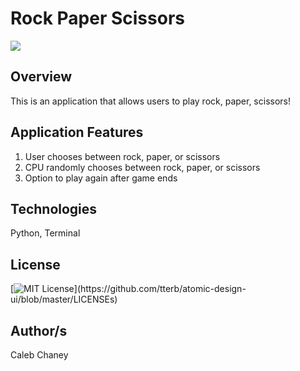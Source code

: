# Rock Paper Scissors
![](https://github.com/Cachamoe/Rock-Paper-Sissors/blob/main/Screen%20Shot%202021-11-26%20at%208.38.27%20PM.png)

## Overview
This is an application that allows users to play rock, paper, scissors!


## Application Features
1) User chooses between rock, paper, or scissors
2) CPU randomly chooses between rock, paper, or scissors
3) Option to play again after game ends

## Technologies
Python, Terminal

## License 
[![MIT License](https://img.shields.io/apm/l/atomic-design-ui.svg?)](https://github.com/tterb/atomic-design-ui/blob/master/LICENSEs)

## Author/s
Caleb Chaney
